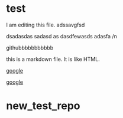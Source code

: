 # test



I am editing this file.
adssavgfsd

dsadasdas
sadasd
as
dasdfewasds
adasfa
/n

githubbbbbbbbbbb

this is a markdown file.
It is like HTML.

<a href="http://google.com">google</a>

[google](http://google.com)
# new_test_repo
